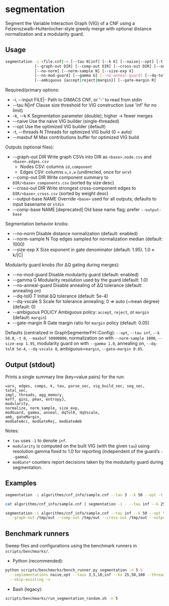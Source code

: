 # segmentation

Segment the Variable Interaction Graph (VIG) of a CNF using a Felzenszwalb–Huttenlocher-style greedy merge with optional distance normalization and a modularity guard.

## Usage

```bash
segmentation -i <file.cnf|-> [--tau N|inf] [--k K] [--naive|--opt] [-t N] [--maxbuf M]
             [--graph-out DIR] [--comp-out DIR] [--cross-out DIR] [--output-base NAME]
             [--no-norm] [--norm-sample N] [--size-exp X]
             [--no-mod-guard] [--gamma G] [--no-anneal-guard] [--dq-tol0 T] [--dq-vscale S]
             [--ambiguous {accept|reject|margin}] [--gate-margin R]
```

Required/primary options:

- -i, --input FILE|-  Path to DIMACS CNF, or '-' to read from stdin
- --tau N|inf         Clause size threshold for VIG construction (use 'inf' for no limit)
- -k, --k K           Segmentation parameter (double); higher → fewer merges
- --naive             Use the naive VIG builder (single-threaded)
- --opt               Use the optimized VIG builder (default)
- -t, --threads N     Threads for optimized VIG build (0 = auto)
- --maxbuf M          Max contributions buffer for optimized VIG build

Outputs (optional files):

- --graph-out DIR     Write graph CSVs into DIR as `<base>.node.csv` and `<base>.edges.csv`
  - Nodes CSV: columns `id,component`
  - Edges CSV: columns `u,v,w` (undirected, once for u<v)
- --comp-out DIR      Write component summary to `DIR/<base>_components.csv` (sorted by size desc)
- --cross-out DIR     Write strongest cross-component edges to `DIR/<base>_cross.csv` (sorted by weight desc)
- --output-base NAME  Override `<base>` used for all outputs; defaults to input basename or `stdin`
- --comp-base NAME    [deprecated] Old base name flag; prefer `--output-base`

Segmentation behavior knobs:

- --no-norm           Disable distance normalization (default: enabled)
- --norm-sample N     Top edges sampled for normalization median (default: 1000)
- --size-exp X        Size exponent in gate denominator (default: 1.95). 1.0 ≈ k/|C|

Modularity guard knobs (for ΔQ gating during merges):

- --no-mod-guard      Disable modularity guard (default: enabled)
- --gamma G           Modularity resolution used by the guard (default: 1.0)
- --no-anneal-guard   Disable annealing of ΔQ tolerance (default: annealing on)
- --dq-tol0 T         Initial ΔQ tolerance (default: 5e-4)
- --dq-vscale S       Scale for tolerance annealing; 0 => auto (~mean degree) (default: 0)
- --ambiguous POLICY  Ambiguous policy: `accept`, `reject`, or `margin` (default: `margin`)
- --gate-margin R     Gate margin ratio for `margin` policy (default: 0.05)

Defaults (centralized in GraphSegmenterFH::Config): `--opt`, `--tau inf`, `--k 50.0`, `-t 0`, `--maxbuf 50000000`, normalization on with `--norm-sample 1000`, `--size-exp 1.95`, modularity guard on with `--gamma 1.0`, annealing on, `--dq-tol0 5e-4`, `--dq-vscale 0`, ambiguous=`margin`, `--gate-margin 0.05`.

## Output (stdout)

Prints a single summary line (key=value pairs) for the run:

```text
vars, edges, comps, k, tau, parse_sec, vig_build_sec, seg_sec, total_sec,
impl, threads, agg_memory,
keff, gini, pmax, entropyJ,
modularity,
normalize, norm_sample, size_exp,
modGuard, gamma, anneal, dqTol0, dqVscale,
amb, gateMargin,
modGateAcc, modGateRej, modGateAmb
```

Notes:

- `tau` uses `-1` to denote `inf`.
- `modularity` is computed on the built VIG (with the given `tau`) using resolution gamma fixed to 1.0 for reporting (independent of the guard’s `--gamma`).
- `modGate*` counters report decisions taken by the modularity guard during segmentation.

## Examples

```bash
segmentation -i algorithms/cnf_info/sample.cnf --tau 3 --k 50 --opt -t 2
```

```bash
cat algorithms/cnf_info/sample.cnf | segmentation -i - --tau inf --k 25 --naive
```

```bash
segmentation -i algorithms/cnf_info/sample.cnf --tau inf --k 50 --opt \
  --graph-out /tmp/out --comp-out /tmp/out --cross-out /tmp/out --output-base sample
```

## Benchmark runners

Sweep files and configurations using the benchmark runners in `scripts/benchmarks/`.

- Python (recommended):

```bash
python scripts/benchmarks/bench_runner.py segmentation -n 5 \
  --implementations naive,opt --taus 3,5,10,inf --ks 25,50,100 --threads 1,2,4 --maxbufs 50000000,100000000 \
  --skip-existing -v
```

- Bash (legacy):

```bash
scripts/benchmarks/run_segmentation_random.sh -n 5
```
